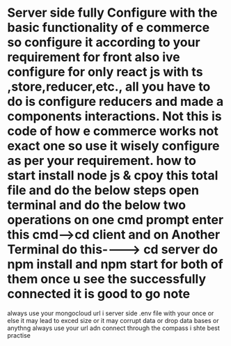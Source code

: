 Server side fully Configure with the basic functionality of e commerce so configure it according to your requirement  for front also ive configure for only react js with ts ,store,reducer,etc., all you have to do is configure reducers and made a components interactions.
Not this is code of how e commerce works not exact one so use it wisely configure as per your requirement.
how to start 
install node js & cpoy this total file and do the below steps 
open terminal and do the below two operations
on one cmd prompt enter this cmd-->cd client and on Another Terminal do this----> cd server 
do npm install and npm start for both of them 
once u see the successfully connected it is good to go 
note
==============
always use your mongocloud url i server side .env file with your once or else it may lead to exced size or it may corrupt data  or drop data bases or anythng always use your url adn connect through the compass i shte best practise
